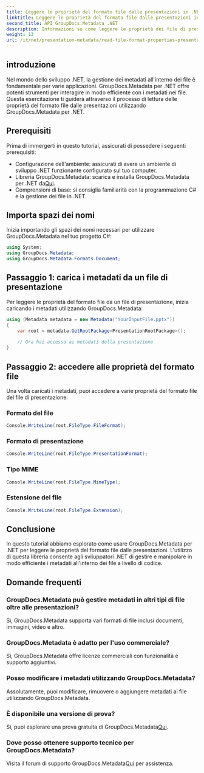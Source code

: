 ```yaml
---
title: Leggere le proprietà del formato file dalle presentazioni in .NET
linktitle: Leggere le proprietà del formato file dalle presentazioni in .NET
second_title: API GroupDocs.Metadata .NET
description: Informazioni su come leggere le proprietà dei file di presentazione in .NET utilizzando GroupDocs.Metadata. Accedi ai dettagli del formato file in modo programmatico.
weight: 13
url: /it/net/presentation-metadata/read-file-format-properties-presentations/
---
```

## introduzione
Nel mondo dello sviluppo .NET, la gestione dei metadati all'interno dei file è fondamentale per varie applicazioni. GroupDocs.Metadata per .NET offre potenti strumenti per interagire in modo efficiente con i metadati nei file. Questa esercitazione ti guiderà attraverso il processo di lettura delle proprietà del formato file dalle presentazioni utilizzando GroupDocs.Metadata per .NET.
## Prerequisiti
Prima di immergerti in questo tutorial, assicurati di possedere i seguenti prerequisiti:
- Configurazione dell'ambiente: assicurati di avere un ambiente di sviluppo .NET funzionante configurato sul tuo computer.
-  Libreria GroupDocs.Metadata: scarica e installa GroupDocs.Metadata per .NET da[Qui](https://releases.groupdocs.com/metadata/net/).
- Comprensioni di base: si consiglia familiarità con la programmazione C# e la gestione dei file in .NET.

## Importa spazi dei nomi
Inizia importando gli spazi dei nomi necessari per utilizzare GroupDocs.Metadata nel tuo progetto C#:
```csharp
using System;
using GroupDocs.Metadata;
using GroupDocs.Metadata.Formats.Document;
```
## Passaggio 1: carica i metadati da un file di presentazione
Per leggere le proprietà del formato file da un file di presentazione, inizia caricando i metadati utilizzando GroupDocs.Metadata:
```csharp
using (Metadata metadata = new Metadata("YourInputFile.pptx"))
{
    var root = metadata.GetRootPackage<PresentationRootPackage>();
    
    // Ora hai accesso ai metadati della presentazione
}
```
## Passaggio 2: accedere alle proprietà del formato file
Una volta caricati i metadati, puoi accedere a varie proprietà del formato file del file di presentazione:
### Formato del file
```csharp
Console.WriteLine(root.FileType.FileFormat);
```
### Formato di presentazione
```csharp
Console.WriteLine(root.FileType.PresentationFormat);
```
### Tipo MIME
```csharp
Console.WriteLine(root.FileType.MimeType);
```
### Estensione del file
```csharp
Console.WriteLine(root.FileType.Extension);
```

## Conclusione
In questo tutorial abbiamo esplorato come usare GroupDocs.Metadata per .NET per leggere le proprietà del formato file dalle presentazioni. L'utilizzo di questa libreria consente agli sviluppatori .NET di gestire e manipolare in modo efficiente i metadati all'interno dei file a livello di codice.

## Domande frequenti
### GroupDocs.Metadata può gestire metadati in altri tipi di file oltre alle presentazioni?
Sì, GroupDocs.Metadata supporta vari formati di file inclusi documenti, immagini, video e altro.
### GroupDocs.Metadata è adatto per l'uso commerciale?
Sì, GroupDocs.Metadata offre licenze commerciali con funzionalità e supporto aggiuntivi.
### Posso modificare i metadati utilizzando GroupDocs.Metadata?
Assolutamente, puoi modificare, rimuovere o aggiungere metadati ai file utilizzando GroupDocs.Metadata.
### È disponibile una versione di prova?
 Sì, puoi esplorare una prova gratuita di GroupDocs.Metadata[Qui](https://releases.groupdocs.com/).
### Dove posso ottenere supporto tecnico per GroupDocs.Metadata?
 Visita il forum di supporto GroupDocs.Metadata[Qui](https://forum.groupdocs.com/c/metadata/14) per assistenza.